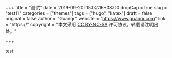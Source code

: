 +++
title = "测试"
date = 2019-09-20T15:02:16+08:00
dropCap = true
slug = "test11"
categories = ["themes"]
tags = ["hugo", "katex"]
draft = false
original = false
author = "Guanqr"
website = "https://www.guanqr.com"
link = "https://"
copyright = "本文采用 [CC BY-NC-SA](https://creativecommons.org/licenses/by-nc-sa/4.0/deed.zh) 许可协议。转载请注明出处。"

+++

test